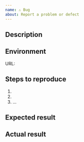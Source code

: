 ```yaml
---
name: ⚠️ Bug
about: Report a problem or defect
---
```


## Description

<!-- A brief description of the issue -->

## Environment

URL:

<!-- If the issue is browser-specific, include the link from https://whatsmybrowser.org/ -->

## Steps to reproduce

1.
2.
3. ...

## Expected result


## Actual result

<!-- Include a traceback, screenshot or video if applicable -->
